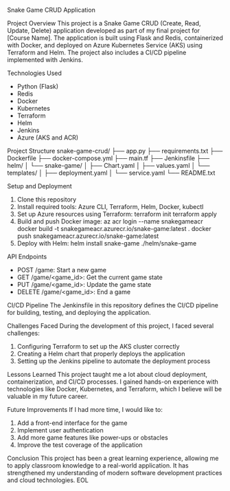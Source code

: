 Snake Game CRUD Application

Project Overview
This project is a Snake Game CRUD (Create, Read, Update, Delete) application developed as part of my final project for [Course Name]. The application is built using Flask and Redis, containerized with Docker, and deployed on Azure Kubernetes Service (AKS) using Terraform and Helm. The project also includes a CI/CD pipeline implemented with Jenkins.

Technologies Used
- Python (Flask)
- Redis
- Docker
- Kubernetes
- Terraform
- Helm
- Jenkins
- Azure (AKS and ACR)

Project Structure
snake-game-crud/
├── app.py
├── requirements.txt
├── Dockerfile
├── docker-compose.yml
├── main.tf
├── Jenkinsfile
├── helm/
│   └── snake-game/
│       ├── Chart.yaml
│       ├── values.yaml
│       └── templates/
│           ├── deployment.yaml
│           └── service.yaml
└── README.txt

Setup and Deployment
1. Clone this repository
2. Install required tools: Azure CLI, Terraform, Helm, Docker, kubectl
3. Set up Azure resources using Terraform:
   terraform init
   terraform apply
4. Build and push Docker image:
   az acr login --name snakegameacr
   docker build -t snakegameacr.azurecr.io/snake-game:latest .
   docker push snakegameacr.azurecr.io/snake-game:latest
5. Deploy with Helm:
   helm install snake-game ./helm/snake-game

API Endpoints
- POST /game: Start a new game
- GET /game/<game_id>: Get the current game state
- PUT /game/<game_id>: Update the game state
- DELETE /game/<game_id>: End a game

CI/CD Pipeline
The Jenkinsfile in this repository defines the CI/CD pipeline for building, testing, and deploying the application.

Challenges Faced
During the development of this project, I faced several challenges:
1. Configuring Terraform to set up the AKS cluster correctly
2. Creating a Helm chart that properly deploys the application
3. Setting up the Jenkins pipeline to automate the deployment process

Lessons Learned
This project taught me a lot about cloud deployment, containerization, and CI/CD processes. I gained hands-on experience with technologies like Docker, Kubernetes, and Terraform, which I believe will be valuable in my future career.

Future Improvements
If I had more time, I would like to:
1. Add a front-end interface for the game
2. Implement user authentication
3. Add more game features like power-ups or obstacles
4. Improve the test coverage of the application

Conclusion
This project has been a great learning experience, allowing me to apply classroom knowledge to a real-world application. It has strengthened my understanding of modern software development practices and cloud technologies.
EOL
